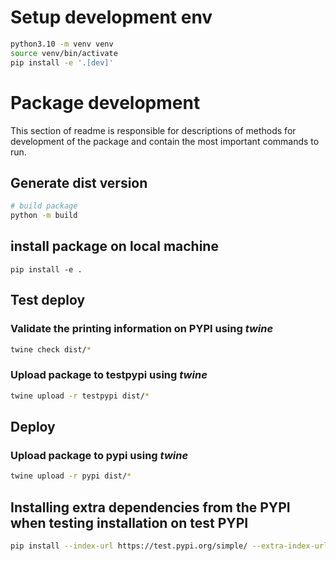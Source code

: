 # Setup development env

```bash
python3.10 -m venv venv
source venv/bin/activate
pip install -e '.[dev]'
```

# Package development

This section of readme is responsible for descriptions of methods for development of
the package and contain the most important commands to run.

## Generate dist version

```bash
# build package
python -m build
```

## install package on local machine

```
pip install -e .
```
## Test deploy
### Validate the printing information on PYPI using *twine*
```bash
twine check dist/*
```

### Upload package to testpypi using *twine*
```bash
twine upload -r testpypi dist/*
```

## Deploy
### Upload package to pypi using *twine*
```bash
twine upload -r pypi dist/*
```

## Installing extra dependencies from the PYPI when testing installation on test PYPI

```bash
pip install --index-url https://test.pypi.org/simple/ --extra-index-url https://pypi.org/simple itb"
```
